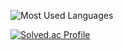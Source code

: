 ![Most Used Languages](https://github-readme-stats.vercel.app/api/top-langs/?username=arrmadillo&layout=compact&theme=merko)

[![Solved.ac Profile](http://mazassumnida.wtf/api/v2/generate_badge?boj=dltngks54)](https://solved.ac/dltngks54/)
